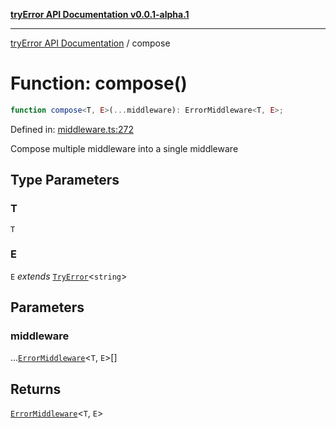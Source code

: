 [**tryError API Documentation v0.0.1-alpha.1**](../index.md)

***

[tryError API Documentation](../index.md) / compose

# Function: compose()

```ts
function compose<T, E>(...middleware): ErrorMiddleware<T, E>;
```

Defined in: [middleware.ts:272](https://github.com/oconnorjohnson/tryError/blob/e3ae0308069a4fba073f4543d527ad76373db795/src/middleware.ts#L272)

Compose multiple middleware into a single middleware

## Type Parameters

### T

`T`

### E

`E` *extends* [`TryError`](../interfaces/TryError.md)\<`string`\>

## Parameters

### middleware

...[`ErrorMiddleware`](../type-aliases/ErrorMiddleware.md)\<`T`, `E`\>[]

## Returns

[`ErrorMiddleware`](../type-aliases/ErrorMiddleware.md)\<`T`, `E`\>
